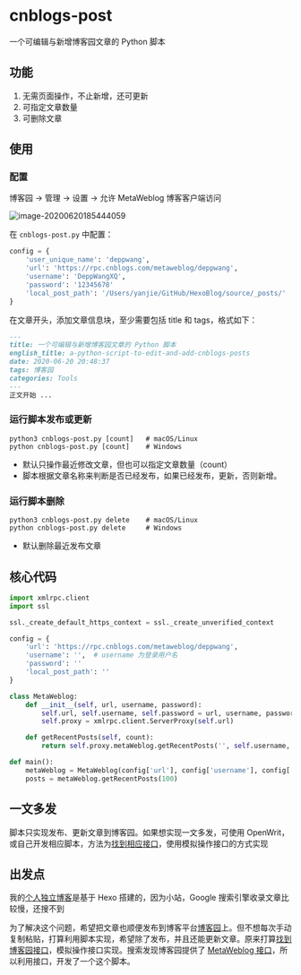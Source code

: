 # cnblogs-post

一个可编辑与新增博客园文章的 Python 脚本

## 功能

1. 无需页面操作，不止新增，还可更新
2. 可指定文章数量
3. 可删除文章

## 使用

### 配置

博客园 -> 管理 -> 设置 -> 允许 MetaWeblog 博客客户端访问

![image-20200620185444059](https://deppwang.oss-cn-beijing.aliyuncs.com/blog/2020-06-20-105444.png)

在 `cnblogs-post.py` 中配置：

```Python
config = {
    'user_unique_name': 'deppwang',                                     # 你的用户名，用于拼接文章 url
    'url': 'https://rpc.cnblogs.com/metaweblog/deppwang',               # 你的 MetaWeblog 访问地址
    'username': 'DeppWangXQ',                                           # 你的登录用户名，可能跟上面的用户名不一致
    'password': '12345678'                                              # 你的登录密码
    'local_post_path': '/Users/yanjie/GitHub/HexoBlog/source/_posts/'   # 你的本地博文路径
}
```

在文章开头，添加文章信息块，至少需要包括 title 和 tags，格式如下：

```Markdown
---
title: 一个可编辑与新增博客园文章的 Python 脚本
english_title: a-python-script-to-edit-and-add-cnblogs-posts
date: 2020-06-20 20:48:37
tags: 博客园
categories: Tools
---
正文开始 ...
```

### 运行脚本发布或更新

```shell
python3 cnblogs-post.py [count]   # macOS/Linux
python cnblogs-post.py [count]    # Windows
```

- 默认只操作最近修改文章，但也可以指定文章数量（count）
- 脚本根据文章名称来判断是否已经发布，如果已经发布，更新，否则新增。

### 运行脚本删除

```shell
python3 cnblogs-post.py delete    # macOS/Linux
python cnblogs-post.py delete     # Windows
```

- 默认删除最近发布文章

## 核心代码

```Python
import xmlrpc.client
import ssl

ssl._create_default_https_context = ssl._create_unverified_context

config = {
    'url': 'https://rpc.cnblogs.com/metaweblog/deppwang',
    'username': '',  # username 为登录用户名
    'password': ''
    'local_post_path': ''
}

class MetaWeblog:
    def __init__(self, url, username, password):
        self.url, self.username, self.password = url, username, password
        self.proxy = xmlrpc.client.ServerProxy(self.url)

    def getRecentPosts(self, count):
        return self.proxy.metaWeblog.getRecentPosts('', self.username, self.password, count)

def main():
    metaWeblog = MetaWeblog(config['url'], config['username'], config['password'])
    posts = metaWeblog.getRecentPosts(100)
```

## 一文多发

脚本只实现发布、更新文章到博客园。如果想实现一文多发，可使用 OpenWrit，或自己开发相应脚本，方法为[找到相应接口](https://depp.wang/2020/06/11/how-to-find-the-api-of-a-website-eg-note-youdao-com/)，使用模拟操作接口的方式实现

## 出发点

我的[个人独立博客](https//depp.wang)是基于 Hexo 搭建的，因为小站，Google 搜索引擎收录文章比较慢，还搜不到

为了解决这个问题，希望把文章也顺便发布到博客平台[博客园](https://www.cnblogs.com/deppwang)上。但不想每次手动复制粘贴，打算利用脚本实现，希望除了发布，并且还能更新文章。原来打算[找到博客园接口](https://depp.wang/2020/06/11/how-to-find-the-api-of-a-website-eg-note-youdao-com/)，模拟操作接口实现。搜索发现博客园提供了 [MetaWeblog 接口](https://rpc.cnblogs.com/metaweblog/deppwang)，所以利用接口，开发了一个这个脚本。